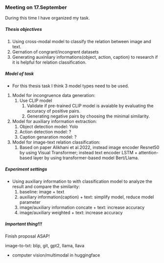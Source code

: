 ### Meeting on 17.September

During this time I have organized my task.

##### Thesis objectives

1. Using cross-modal model to classify the relation between image and text.
2. Gernation of congrant/incongrent datasets
3. Generating auxinliary informations(object, action, caption) to research if it is helpful for relation classification.
   
##### Model of task

- For this thesis task I think 3 model types need to be used.

1. Model for incongruence data generation:
   1. Use CLIP model
      1.  Validate if pre-trained CLIP model is avaiable by evaluating the accuracy of positive pairs.
      2.  Generating negative pairs by choosing the minimal similarity.
2. Model for auxiliary information extraction:
   1. Object detection model: Yolo
   2. Action detection model: ?
   3. Caption genaration model: ?
3. Model for image-text relation classification:
   1. Based on paper Alikhani et al.2022, instead image encoder Resnet50 by using Visual Transformer; instead text encoder LSTM + attention-based layer by using transformer-based model Bert/Llama.

##### Experiment settings
- Using auxiliary information to with classification model to analyze the result and compare the similarity:
  1. baseline: image + text
  2. auxiliary information(caption) + text: simplify model, reduce model parameter
  3. image/auxiliary information concate + text: increase accuracy
  4. image/auxiliary weighted + text: increase accuracy

##### Important thing!!!
Finish proposal ASAP! 

image-to-txt: blip, git, gpt2, llama, llava
- computer vision/multimodal in huggingface
